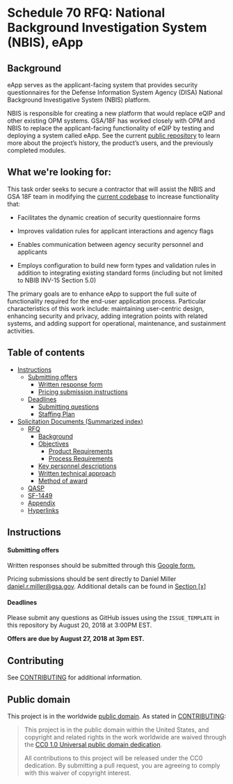 # Schedule 70 RFQ: National Background Investigation System (NBIS), eApp

## Background
eApp serves as the applicant-facing system that provides security questionnaires for the Defense Information System Agency (DISA) National Background Investigative System (NBIS) platform.

NBIS is responsible for creating a new platform that would replace eQIP and other existing OPM systems. GSA/18F has worked closely with OPM and NBIS to replace the applicant-facing functionality of eQIP by testing and deploying a system called eApp. See the current [public repository](https://github.com/18F/e-QIP-prototype) to learn more about the project’s history, the product’s users, and the previously completed modules.

## What we're looking for:
This task order seeks to secure a contractor that will assist the NBIS and GSA 18F team in modifying the [current codebase](https://github.com/18F/e-QIP-prototype) to increase functionality that:


* Facilitates the dynamic creation of security questionnaire forms

* Improves validation rules for applicant interactions and agency flags

* Enables communication between agency security personnel and applicants

* Employs configuration to build new form types and validation rules in addition to integrating existing standard forms (including but not limited to NBIB INV-15 Section 5.0)

The primary goals are to enhance eApp to support the full suite of functionality required for the end-user application process. Particular characteristics of this work include: maintaining user-centric design, enhancing security and privacy, adding integration points with related systems, and adding support for operational, maintenance, and sustainment activities.


## Table of contents

* [Instructions](https://github.com/18F/s70-disa-eapp/blob/master/eApp_RFP.md#109-delivery-instructions)
  * [Submitting offers](https://github.com/18F/s70-disa-eapp/blob/master/eApp_RFP.md#109-delivery-instructions)
    * [Written response form](https://docs.google.com/forms/d/e/1FAIpQLScoBipqNlJT8lON3QUhR_zVINasbmvubNBxZXRLkh-bQBkc7A/viewform?usp=sf_link)
    * [Pricing submission instructions]()
  * [Deadlines]()
    * [Submitting questions](https://github.com/18F/s70-disa-eapp/blob/master/eApp_RFP.md#108-submission-of-questions)
    * [Staffing Plan]()
* [Solicitation Documents (Summarized index)]()
  * [RFQ](https://github.com/18F/s70-disa-eapp/blob/master/eApp_RFP.md)
    * [Background](https://github.com/18F/s70-disa-eapp/blob/master/eApp_RFP.md#22-background)
    * [Objectives](https://github.com/18F/s70-disa-eapp/blob/master/eApp_RFP.md#23-objectives)
      * [Product Requirements](https://github.com/18F/s70-disa-eapp/blob/master/eApp_RFP.md#product-requirements)
      * [Process Requirements](https://github.com/18F/s70-disa-eapp/blob/master/eApp_RFP.md#process-requirements)
    * [Key personnel descriptions](https://github.com/18F/s70-disa-eapp/blob/master/eApp_RFP.md#61-key-personnel)
    * [Written technical approach](https://github.com/18F/s70-disa-eapp/blob/master/eApp_RFP.md#106-submission-of-the-written-technical-quote)
    * [Method of award](https://github.com/18F/s70-disa-eapp/blob/master/eApp_RFP.md#111-method-of-award)
  * [QASP](https://github.com/18F/s70-disa-eapp/blob/master/docs/QASP.md)
  * [SF-1449](https://github.com/18F/s70-disa-eapp/blob/master/docs/)
  * [Appendix](https://github.com/18F/s70-disa-eapp/blob/master/docs/)
  * [Hyperlinks](https://github.com/18F/s70-disa-eapp/blob/master/docs/)


## Instructions

#### Submitting offers
Written responses should be submitted through this [Google form.](https://docs.google.com/forms/d/e/1FAIpQLScoBipqNlJT8lON3QUhR_zVINasbmvubNBxZXRLkh-bQBkc7A/viewform?usp=sf_link)

Pricing submissions should be sent directly to Daniel Miller [daniel.r.miller@gsa.gov](mailto:daniel.r.miller@gsa.gov). Additional details can be found in [Section [x]](section)

#### Deadlines
Please submit any questions as GitHub issues using the `ISSUE_TEMPLATE` in this repository by August 20, 2018 at 3:00PM EST.

**Offers are due by August 27, 2018 at 3pm EST.**

## Contributing

See [CONTRIBUTING](CONTRIBUTING.md) for additional information.


## Public domain

This project is in the worldwide [public domain](LICENSE.md). As stated in [CONTRIBUTING](CONTRIBUTING.md):

> This project is in the public domain within the United States, and copyright and related rights in the work worldwide are waived through the [CC0 1.0 Universal public domain dedication](https://creativecommons.org/publicdomain/zero/1.0/).
>
> All contributions to this project will be released under the CC0 dedication. By submitting a pull request, you are agreeing to comply with this waiver of copyright interest.
